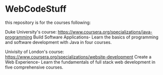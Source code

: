 # WebCodeStuff
this repository is for the courses following:

Duke University's course:
https://www.coursera.org/specializations/java-programming
Build Software Applications-
Learn the basics of programming and software development with Java in four courses.

Univisity of London's course:
https://www.coursera.org/specializations/website-development
Create a Web Experience-
Learn the fundamentals of full stack web development in five comprehensive courses.
